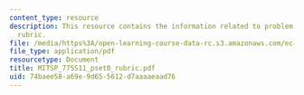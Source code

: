 ```yaml
---
content_type: resource
description: This resource contains the information related to problem set grading
  rubric.
file: /media/https%3A/open-learning-course-data-rc.s3.amazonaws.com/ec-711-d-lab-energy-spring-2011/74baee58a69e9d655612d7aaaaeaad76_MITSP_775S11_pset0_rubric.pdf
file_type: application/pdf
resourcetype: Document
title: MITSP_775S11_pset0_rubric.pdf
uid: 74baee58-a69e-9d65-5612-d7aaaaeaad76
---
```


